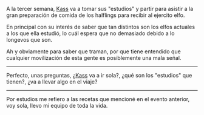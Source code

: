 A la tercer semana, [Kass](Kass.md) va a tomar sus "estudios" y partir para asistir a la gran preparación de comida de los halflings para recibir al ejercito elfo. 

En principal con su interés de saber que tan distintos son los elfos actuales a los que ella estudió, lo cuál espera que no demasiado debido a lo longevos que son. 

Ah y obviamente para saber que traman, por que tiene entendido que cualquier movilización de esta gente es posiblemente una mala señal.

---

Perfecto, unas preguntas, ¿[Kass](Kass.md) va a ir sola?, ¿qué son los "estudios" que tienen?, ¿va a llevar algo en el viaje?

---

Por estudios me refiero a las recetas que mencioné en el evento anterior, voy sola, llevo mi equipo de toda la vida.